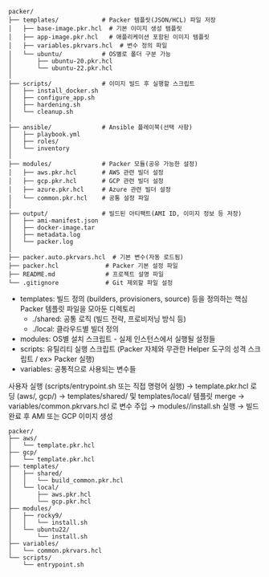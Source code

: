 ```
packer/
├── templates/            # Packer 템플릿(JSON/HCL) 파일 저장
│   ├── base-image.pkr.hcl  # 기본 이미지 생성 템플릿
│   ├── app-image.pkr.hcl   # 애플리케이션 포함된 이미지 템플릿
│   ├── variables.pkrvars.hcl  # 변수 정의 파일
│   └── ubuntu/           # OS별로 폴더 구분 가능
│       ├── ubuntu-20.pkr.hcl
│       └── ubuntu-22.pkr.hcl
│
├── scripts/              # 이미지 빌드 후 실행할 스크립트
│   ├── install_docker.sh
│   ├── configure_app.sh
│   ├── hardening.sh
│   └── cleanup.sh
│
├── ansible/              # Ansible 플레이북(선택 사항)
│   ├── playbook.yml
│   ├── roles/
│   └── inventory
│
├── modules/              # Packer 모듈(공유 가능한 설정)
│   ├── aws.pkr.hcl       # AWS 관련 빌더 설정
│   ├── gcp.pkr.hcl       # GCP 관련 빌더 설정
│   ├── azure.pkr.hcl     # Azure 관련 빌더 설정
│   └── common.pkr.hcl    # 공통 설정 파일
│
├── output/               # 빌드된 아티팩트(AMI ID, 이미지 정보 등 저장)
│   ├── ami-manifest.json
│   ├── docker-image.tar
│   ├── metadata.log
│   └── packer.log
│
├── packer.auto.pkrvars.hcl  # 기본 변수(자동 로드됨)
├── packer.hcl             # Packer 기본 설정 파일
├── README.md              # 프로젝트 설명 파일
└── .gitignore             # Git 제외할 파일 설정

```
- templates: 빌드 정의 (builders, provisioners, source) 등을 정의하는 핵심 Packer 템플릿 파일을 모아둔 디렉토리
    - ./shared: 공통 로직 (빌드 전략, 프로비저닝 방식 등)
    - ./local: 클라우드별 빌더 정의
- modules: OS별 설치 스크립트 - 실제 인스턴스에서 실행될 설정들
- scripts: 유틸리티 실행 스크립트 (Packer 자체와 무관한 Helper 도구의 성격 스크립트 / ex> Packer 실행)
- variables: 공통적으로 사용되는 변수들


사용자 실행 (scripts/entrypoint.sh 또는 직접 명령어 실행)
→ template.pkr.hcl 로딩 (aws/, gcp/)
→ templates/shared/ 및 templates/local/ 템플릿 merge
→ variables/common.pkrvars.hcl 로 변수 주입
→ modules/<os>/install.sh 실행
→ 빌드 완료 후 AMI 또는 GCP 이미지 생성


```
packer/
├── aws/
│   └── template.pkr.hcl
├── gcp/
│   └── template.pkr.hcl
├── templates/
│   ├── shared/
│   │   └── build_common.pkr.hcl
│   └── local/
│       ├── aws.pkr.hcl
│       └── gcp.pkr.hcl
├── modules/
│   ├── rocky9/
│   │   └── install.sh
│   └── ubuntu22/
│       └── install.sh
├── variables/
│   └── common.pkrvars.hcl
└── scripts/
    └── entrypoint.sh
```
